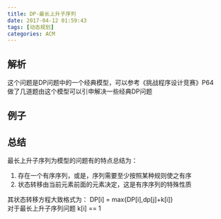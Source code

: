 ```yaml
---
title: DP-最长上升子序列
date: 2017-04-12 01:59:43
tags: [动态规划]
categories: ACM
---
```

## 解析
这个问题是DP问题中的一个经典模型，可以参考《挑战程序设计竞赛》P64  
做了几道题由这个模型可以引申解决一些经典DP问题  

## 例子

## 总结
最长上升子序列为模型的问题有的特点总结为：  
1. 存在一个有序序列，或是，序列需要至少按照某种规则使之有序
2. 状态转移由当前元素前面的元素决定，这是有序序列的特殊性质  
  
其状态转移方程大致格式为： DP[i] = max{DP[i],dp[j]+k[i]}  
对于最长上升子序列问题 k[i]	== 1
